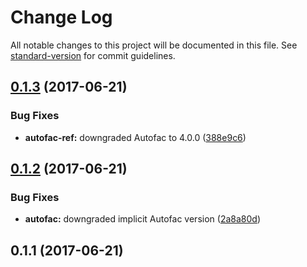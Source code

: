 # Change Log

All notable changes to this project will be documented in this file. See [standard-version](https://github.com/conventional-changelog/standard-version) for commit guidelines.

<a name="0.1.3"></a>
## [0.1.3](https://github.com/devdigital/AutofacSettings/compare/v0.1.2...v0.1.3) (2017-06-21)


### Bug Fixes

* **autofac-ref:** downgraded Autofac to 4.0.0 ([388e9c6](https://github.com/devdigital/AutofacSettings/commit/388e9c6))



<a name="0.1.2"></a>
## [0.1.2](https://github.com/devdigital/AutofacSettings/compare/v0.1.1...v0.1.2) (2017-06-21)


### Bug Fixes

* **autofac:** downgraded implicit Autofac version ([2a8a80d](https://github.com/devdigital/AutofacSettings/commit/2a8a80d))



<a name="0.1.1"></a>
## 0.1.1 (2017-06-21)
